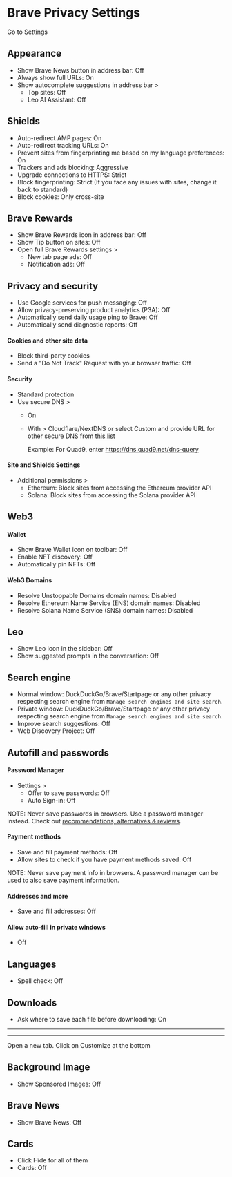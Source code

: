 # Brave Privacy Settings

Go to Settings



## Appearance
- Show Brave News button in address bar: Off
- Always show full URLs: On
- Show autocomplete suggestions in address bar >
  - Top sites: Off
  - Leo AI Assistant: Off



## Shields
- Auto-redirect AMP pages: On
- Auto-redirect tracking URLs: On
- Prevent sites from fingerprinting me based on my language preferences: On
- Trackers and ads blocking: Aggressive
- Upgrade connections to HTTPS: Strict
- Block fingerprinting: Strict (If you face any issues with sites, change it back to standard)
- Block cookies: Only cross-site



## Brave Rewards
- Show Brave Rewards icon in address bar: Off
- Show Tip button on sites: Off
- Open full Brave Rewards settings > 
  - New tab page ads: Off
  - Notification ads: Off



## Privacy and security
- Use Google services for push messaging: Off
- Allow privacy-preserving product analytics (P3A): Off
- Automatically send daily usage ping to Brave: Off
- Automatically send diagnostic reports: Off

#### Cookies and other site data
- Block third-party cookies
- Send a "Do Not Track" Request with your browser traffic: Off

#### Security
- Standard protection
- Use secure DNS >
  - On
  - With > Cloudflare/NextDNS or select Custom and provide URL for other secure DNS from [this list](https://www.privacyguides.org/dns/)

    Example: For Quad9, enter https://dns.quad9.net/dns-query

#### Site and Shields Settings
- Additional permissions >
  - Ethereum: Block sites from accessing the Ethereum provider API
  - Solana: Block sites from accessing the Solana provider API



## Web3

#### Wallet
- Show Brave Wallet icon on toolbar: Off
- Enable NFT discovery: Off
- Automatically pin NFTs: Off

#### Web3 Domains
- Resolve Unstoppable Domains domain names: Disabled
- Resolve Ethereum Name Service (ENS) domain names: Disabled
- Resolve Solana Name Service (SNS) domain names: Disabled



## Leo
- Show Leo icon in the sidebar: Off
- Show suggested prompts in the conversation: Off



## Search engine
- Normal window: DuckDuckGo/Brave/Startpage or any other 
privacy respecting search engine from `Manage search engines and site search`.
- Private window: DuckDuckGo/Brave/Startpage or any other 
privacy respecting search engine from `Manage search engines and site search`.
- Improve search suggestions: Off
- Web Discovery Project: Off



## Autofill and passwords

#### Password Manager
- Settings >
  - Offer to save passwords: Off
  - Auto Sign-in: Off

NOTE: Never save passwords in browsers. Use a password manager instead. Check out [recommendations, alternatives & reviews](https://github.com/StellarSand/privacy-settings#recommendations-alternatives--reviews).

#### Payment methods
- Save and fill payment methods: Off
- Allow sites to check if you have payment methods saved: Off

NOTE: Never save payment info in browsers. A password manager can be used to also save payment information.

#### Addresses and more
- Save and fill addresses: Off

#### Allow auto-fill in private windows
- Off



## Languages
- Spell check: Off



## Downloads
- Ask where to save each file before downloading: On


---
---


Open a new tab. Click on Customize at the bottom

## Background Image
- Show Sponsored Images: Off



## Brave News
- Show Brave News: Off



## Cards
- Click Hide for all of them
- Cards: Off
